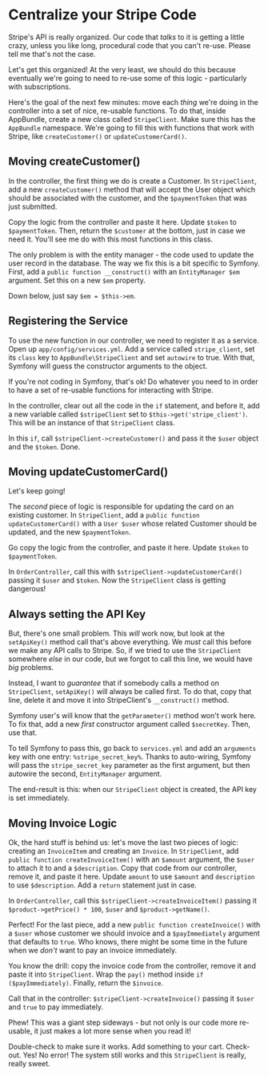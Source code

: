 # Centralize your Stripe Code

Stripe's API is really organized. Our code that *talks* to it is getting a little
crazy, unless you like long, procedural code that you can't re-use. Please tell me
that's not the case.

Let's get this organized! At the very least, we should do this because eventually
we're going to need to re-use some of this logic - particularly with subscriptions.

Here's the goal of the next few minutes: move each *thing* we're doing in the controller
into a set of nice, re-usable functions. To do that, inside AppBundle, create a new
class called `StripeClient`. Make sure this has the `AppBundle` namespace. We're
going to fill this with functions that work with Stripe, like `createCustomer()`
or `updateCustomerCard()`.

## Moving createCustomer()

In the controller, the first thing we do is create a Customer. In `StripeClient`,
add a new `createCustomer()` method that will accept the User object which should
be associated with the customer, and the `$paymentToken` that was just submitted.

Copy the logic from the controller and paste it here. Update `$token` to `$paymentToken`.
Then, return the `$customer` at the bottom, just in case we need it. You'll see me
do with this most functions in this class.

The only problem is with the entity manager - the code used to update the user record
in the database. The way we fix this is a bit specific to Symfony. First, add a
`public function __construct()` with an `EntityManager $em` argument. Set this
on a new `$em` property.

Down below, just say `$em = $this->em`.

## Registering the Service

To use the new function in our controller, we need to register it as a service. Open
up `app/config/services.yml`. Add a service called `stripe_client`, set its `class`
key to `AppBundle\StripeClient` and set `autowire` to true. With that, Symfony will
guess the constructor arguments to the object.

If you're not coding in Symfony, that's ok! Do whatever you need to in order to
have a set of re-usable functions for interacting with Stripe.

In the controller, clear out all the code in the `if` statement, and before it, add
a new variable called `$stripeClient` set to `$this->get('stripe_client')`. This
will be an instance of that `StripeClient` class.

In this `if`, call `$stripeClient->createCustomer()` and pass it the `$user` object
and the `$token`. Done.

## Moving updateCustomerCard()

Let's keep going!

The *second* piece of logic is responsible for updating the card on an existing
customer. In `StripeClient`, add a `public function updateCustomerCard()` with a
`User $user` whose related Customer should be updated, and the new `$paymentToken`.

Go copy the logic from the controller, and paste it here. Update `$token` to `$paymentToken`.

In `OrderController`, call this with `$stripeClient->updateCustomerCard()` passing
it `$user` and `$token`. Now the `StripeClient` class is getting dangerous!

## Always setting the API Key

But, there's one small problem. This *will* work now, but look at the `setApiKey()`
method call that's above everything. We *must* call this before we make any API calls
to Stripe. So, if we tried to use the `StripeClient` somewhere *else* in our code,
but we forgot to call this line, we would have *big* problems.

Instead, I want to *guarantee* that if somebody calls a method on `StripeClient`,
`setApiKey()` will always be called first. To do that, copy that line, delete it
and move it into StripeClient's `__construct()` method.

Symfony user's will know that the `getParameter()` method won't work here. To fix
that, add a new *first* constructor argument called `$secretKey`. Then, use that.

To tell Symfony to pass this, go back to `services.yml` and add an `arguments` key
with one entry: `%stripe_secret_key%`. Thanks to auto-wiring, Symfony will pass the
`stripe_secret_key` parameter as the first argument, but then autowire the second,
`EntityManager` argument.

The end-result is this: when our `StripeClient` object is created, the API key is
set immediately.

## Moving Invoice Logic

Ok, the hard stuff is behind us: let's move the last two pieces of logic: creating
an `InvoiceItem` and creating an `Invoice`. In `StripeClient`, add
`public function createInvoiceItem()` with an `$amount` argument, the `$user` to
attach it to and a `$description`. Copy that code from our controller, remove it,
and paste it here. Update `amount` to use `$amount` and `description` to use `$description`.
Add a `return` statement just in case.

In `OrderController`, call this `$stripeClient->createInvoiceItem()` passing it
`$product->getPrice() * 100`, `$user` and `$product->getName()`.

Perfect! For the last piece, add a new `public function createInvoice()` with a
`$user` whose customer we should invoice and a `$payImmediately` argument that defaults
to `true`. Who knows, there might be some time in the future when we *don't* want
to pay an invoice immediately.

You know the drill: copy the invoice code from the controller, remove it and paste
it into `StripeClient`. Wrap the `pay()` method inside `if ($payImmediately)`. Finally,
return the `$invoice`.

Call that in the controller: `$stripeClient->createInvoice()` passing it `$user`
and `true` to pay immediately.

Phew! This was a giant step sideways - but not only is our code more re-usable, it
just makes a lot more sense when you read it!

Double-check to make sure it works. Add something to your cart. Check-out. Yes!
No error! The system still works and this `StripeClient` is really, really sweet.
